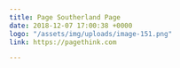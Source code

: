 ```yaml
---
title: Page Southerland Page
date: 2018-12-07 17:00:38 +0000
logo: "/assets/img/uploads/image-151.png"
link: https://pagethink.com

---
```

